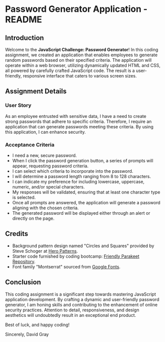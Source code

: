 # Password Generator Application - README

## Introduction

Welcome to the **JavaScript Challenge: Password Generator**! In this coding assignment, we created an application that enables employees to generate random passwords based on their specified criteria. The application will operate within a web browser, utilizing dynamically updated HTML and CSS, all powered by carefully crafted JavaScript code. The result is a user-friendly, responsive interface that caters to various screen sizes.

## Assignment Details

### User Story

As an employee entrusted with sensitive data, I have a need to create strong passwords that adhere to specific criteria. Therefore, I require an application that can generate passwords meeting these criteria. By using this application, I can enhance security.

### Acceptance Criteria

- I need a new, secure password.
- When I click the password generation button, a series of prompts will appear, requesting password criteria.
- I can select which criteria to incorporate into the password.
- I will determine a password length ranging from 8 to 128 characters.
- I can indicate my preference for including lowercase, uppercase, numeric, and/or special characters.
- My responses will be validated, ensuring that at least one character type is selected.
- Once all prompts are answered, the application will generate a password aligning with the chosen criteria.
- The generated password will be displayed either through an alert or directly on the page.

## Credits

- Background pattern design named "Circles and Squares" provided by Steve Schoger at [Hero Patterns](https://heropatterns.com/).
- Starter code furnished by coding bootcamp: [Friendly Parakeet Repository](https://github.com/coding-boot-camp/friendly-parakeet).
- Font family "Montserrat" sourced from [Google Fonts](https://fonts.google.com/specimen/Montserrat).

## Conclusion

This coding assignment is a significant step towards mastering JavaScript application development. By crafting a dynamic and user-friendly password generator, I am honing skills and contributing to the enhancement of online security practices. Attention to detail, responsiveness, and design aesthetics will undoubtedly result in an exceptional end product.

Best of luck, and happy coding!

Sincerely,
David Gray